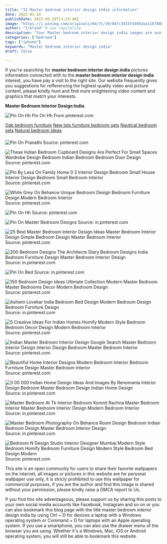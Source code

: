 ```yaml
---
title: "32 Master bedroom interior design india information"
date: 2022-01-19
publishDate: 2022-05-29T13:23:46Z
image: "https://i.pinimg.com/originals/04/7c/39/047c3915f44892ea116788b5c6b3e6b1.jpg"
author: "Ireland" # use capitalize
description: "Your Master bedroom interior design india images are available in this site. Master bedroom interior design india are a topic that is being searched for and liked by netizens today. You can Get the Master bedroom interior design india files here. Download all royalty-free images."
categories: ["bedroom"]
tags: ["iphone"]
keywords: "Master bedroom interior design india"
draft: false

---
```


If you're searching for **master bedroom interior design india** pictures information connected with to the **master bedroom interior design india** interest, you have pay a visit to the right  site.  Our website frequently  gives you  suggestions  for refferencing  the highest  quality video and picture  content, please kindly hunt and find more enlightening video content and graphics  that match your interests.

**Master Bedroom Interior Design India**. 

![Pin On Hh](https://i.pinimg.com/originals/e2/c9/d5/e2c9d5e6fdfe27fa8cfc6e0ede8a8d96.png "Pin On Hh")
Pin On Hh From pinterest.com

[Oak bedroom furniture](/oak-bedroom-furniture/)
[New lots furniture bedroom sets](/new-lots-furniture-bedroom-sets/)
[Nautical bedroom sets](/nautical-bedroom-sets/)
[Natural bedroom ideas](/natural-bedroom-ideas/)



### 

 


![Pin On Pranathi](https://i.pinimg.com/originals/2f/9e/eb/2f9eeb335725659599e7ee8bfd83eb14.jpg "Pin On Pranathi")
Source: pinterest.com

 

![These Indian Bedroom Cupboard Designs Are Perfect For Small Spaces Wardrobe Design Bedroom Indian Bedroom Bedroom Door Design](https://i.pinimg.com/originals/d2/e1/89/d2e18990e4907939f2fa03723ce3af78.jpg "These Indian Bedroom Cupboard Designs Are Perfect For Small Spaces Wardrobe Design Bedroom Indian Bedroom Bedroom Door Design")
Source: pinterest.com

 

![Pin By Lexa On Family Home 0 2 Interior Design Bedroom Small House Interior Design Bedroom Small Bedroom Interior](https://i.pinimg.com/736x/71/9f/77/719f77b04bd6eacf19bb7aa68bb1a728.jpg "Pin By Lexa On Family Home 0 2 Interior Design Bedroom Small House Interior Design Bedroom Small Bedroom Interior")
Source: pinterest.com

 

![White Grey On Behance Unique Bedroom Design Bedroom Furniture Design Modern Bedroom Interior](https://i.pinimg.com/originals/7d/38/e3/7d38e3d2cc662bc354fcca2dc1871902.jpg "White Grey On Behance Unique Bedroom Design Bedroom Furniture Design Modern Bedroom Interior")
Source: pinterest.com

 

![Pin On Hh](https://i.pinimg.com/originals/e2/c9/d5/e2c9d5e6fdfe27fa8cfc6e0ede8a8d96.png "Pin On Hh")
Source: pinterest.com

 

![Pin On Master Bedroom Designs](https://i.pinimg.com/736x/45/56/9f/45569f267efee83e757ade9dec40ee57--luxury-bedroom-design-luxury-bedrooms.jpg "Pin On Master Bedroom Designs")
Source: in.pinterest.com

 

![25 Best Master Bedroom Interior Design Ideas Master Bedroom Interior Design Simple Bedroom Design Master Bedroom Interior](https://i.pinimg.com/originals/2d/ea/52/2dea52a17618c65c096ec601daa916b2.jpg "25 Best Master Bedroom Interior Design Ideas Master Bedroom Interior Design Simple Bedroom Design Master Bedroom Interior")
Source: pinterest.com

 

![200 Bedroom Designs The Architects Diary Bedroom Designs India Bedroom Furniture Design Master Bedroom Interior Design](https://i.pinimg.com/originals/31/57/7d/31577dabcfd4807c86f08287580d4db6.jpg "200 Bedroom Designs The Architects Diary Bedroom Designs India Bedroom Furniture Design Master Bedroom Interior Design")
Source: in.pinterest.com

 

![Pin On Bed](https://i.pinimg.com/originals/53/2c/f7/532cf72210ddc097a11e228b27456826.jpg "Pin On Bed")
Source: in.pinterest.com

 

![150 Bedroom Design Ideas Ultimate Collection Modern Master Bedroom Master Bedrooms Decor Modern Bedroom Design](https://i.pinimg.com/originals/e1/2a/cc/e12acc90d586990d654f683501fa5a2e.jpg "150 Bedroom Design Ideas Ultimate Collection Modern Master Bedroom Master Bedrooms Decor Modern Bedroom Design")
Source: pinterest.com

 

![Ashwin Lovekar India Bedroom Bed Design Modern Bedroom Design Bedroom Furniture Design](https://i.pinimg.com/originals/7c/23/d3/7c23d34407784972484120e93359ebd0.jpg "Ashwin Lovekar India Bedroom Bed Design Modern Bedroom Design Bedroom Furniture Design")
Source: in.pinterest.com

 

![5 Creative Ideas For Indian Homes Homify Modern Style Bedroom Bedroom Decor Design Modern Bedroom Interior](https://i.pinimg.com/originals/f0/f2/93/f0f2931b1e66400d1889d5fcf87dd847.jpg "5 Creative Ideas For Indian Homes Homify Modern Style Bedroom Bedroom Decor Design Modern Bedroom Interior")
Source: pinterest.com

 

![Indian Master Bedroom Interior Design Google Search Master Bedroom Interior Design Interior Design Bedroom Master Bedroom Interior](https://i.pinimg.com/originals/91/1b/db/911bdb60674fcad13dee5fc00c7dacf3.jpg "Indian Master Bedroom Interior Design Google Search Master Bedroom Interior Design Interior Design Bedroom Master Bedroom Interior")
Source: pinterest.com

 

![Beautiful Home Interior Designs Modern Bedroom Interior Bedroom Furniture Design Master Bedroom Interior](https://i.pinimg.com/originals/cb/54/70/cb54700cbe30e3b6d2f0d501e4912054.jpg "Beautiful Home Interior Designs Modern Bedroom Interior Bedroom Furniture Design Master Bedroom Interior")
Source: pinterest.com

 

![3 00 000 Indian Home Design Ideas And Images By Renomania Interior Design Bedroom Master Bedroom Design Indian Home Design](https://i.pinimg.com/originals/79/3a/5c/793a5c734121ce8f2b8d818cd27c78c1.jpg "3 00 000 Indian Home Design Ideas And Images By Renomania Interior Design Bedroom Master Bedroom Design Indian Home Design")
Source: in.pinterest.com

 

![Master Bedroom At Tk Interior Bedroom Komnit Rachna Master Bedroom Interior Master Bedroom Interior Design Modern Bedroom Interior](https://i.pinimg.com/originals/99/17/1b/99171b316239a2223837cd89db6804ef.jpg "Master Bedroom At Tk Interior Bedroom Komnit Rachna Master Bedroom Interior Master Bedroom Interior Design Modern Bedroom Interior")
Source: in.pinterest.com

 

![Master Bedroom Photography On Behance Room Design Bedroom Indian Bedroom Design Master Bedroom Interior Design](https://i.pinimg.com/originals/d8/e9/98/d8e9987b521f2d0837a23b428cf080c8.jpg "Master Bedroom Photography On Behance Room Design Bedroom Indian Bedroom Design Master Bedroom Interior Design")
Source: in.pinterest.com

 

![Bedroom N Design Studio Interior Designer Mumbai Modern Style Bedroom Homify Bedroom Furniture Design Modern Style Bedroom Bed Design Modern](https://i.pinimg.com/originals/04/7c/39/047c3915f44892ea116788b5c6b3e6b1.jpg "Bedroom N Design Studio Interior Designer Mumbai Modern Style Bedroom Homify Bedroom Furniture Design Modern Style Bedroom Bed Design Modern")
Source: pinterest.com

 

This site is an open community for users to share their favorite wallpapers on the internet, all images or pictures in this website are for personal wallpaper use only, it is stricly prohibited to use this wallpaper for commercial purposes, if you are the author and find this image is shared without your permission, please kindly raise a DMCA report to Us.

If you find this site adventageous, please support us by sharing this posts to your own social media accounts like Facebook, Instagram and so on or you can also bookmark this blog page with the title master bedroom interior design india by using Ctrl + D for devices a laptop with a Windows operating system or Command + D for laptops with an Apple operating system. If you use a smartphone, you can also use the drawer menu of the browser you are using. Whether it's a Windows, Mac, iOS or Android operating system, you will still be able to bookmark this website.
